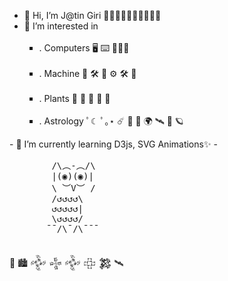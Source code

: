 - 👋 Hi, I’m J@tin Giri 👨‍💻👨‍🔧👨‍🌾👷‍♂️👨‍🍳
- 👀 I’m interested in <ul type = 'square'>
 &nbsp; <li>. Computers 🖥 ⌨️ 👨🏻‍💻</li>
 &nbsp; <li>. Machine 🤖 🛠️ 🦾 ⚙️ 🛠️ 🔧 </li>
 &nbsp; <li>. Plants 🌳 🌾 🌱 🌲 🌿</li>
 &nbsp; <li>. Astrology ﾟ☾ ﾟ｡⋆ ☄️ 🔭 🚀 🌍 🛰️ 🔬 🪐 </li>
 
</ul>
- 📎  I’m currently learning D3js, SVG Animations✨
- <pre>
        /\︵-︵/\
        |(◉)(◉)|
        \ ︶V︶ /
        /↺↺↺↺\
        ↺↺↺↺↺|
        \↺↺↺↺/
       ¯¯/\¯/\¯¯¯
   </pre>

   🗿 🏙 𒅒 𒈔 𒅒 𒇫 𒄆  🛰️   
<!--- - ☄️   
👩🏽‍💻 🤖🎯🗿🏙 ⌨️🔭 👨🏻‍💻🔬⚙️ 🛠️🔧📟 🚀    
⋆｡ﾟ🪐｡⋆｡ ﾟ☾ ﾟ｡⋆
🌌   ༘⋆₊ ⊹★🔭๋࣭ ⭑⋆｡˚    🪐  🛰️      
🃜🃚🃖🃁🂭🂺 🌍   
๑☆❕☆🦈☆๑  
📸  👩‍🚀   🌲🌳🌿   
𒅒𒈔𒅒𒇫𒄆
💞️ I’m looking to collaborate on ... 
- 📫 How to reach me ...   
- 😄 Pronouns: ...  
- ⚡ Fun fact: ...    
--->
<!---  
Jatin-Giri/Jatin-Giri is a ✨ special ✨ repository because its `README.md` (this file) appears on your GitHub profile.   
You can click the Preview link to take a look at your changes.
--->
